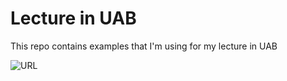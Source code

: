 # Lecture in UAB

This repo contains examples that I'm using for my lecture in UAB

![URL](https://github.com/xiaoyuanyangxu/uab_lecture)
